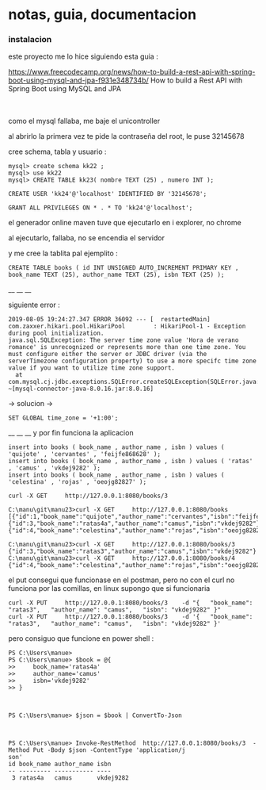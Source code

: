 # notas, guia, documentacion

### instalacion

este proyecto me lo hice siguiendo esta guia :



https://www.freecodecamp.org/news/how-to-build-a-rest-api-with-spring-boot-using-mysql-and-jpa-f931e348734b/
How to build a Rest API with Spring Boot using MySQL and JPA
<br/>
<br/>
<br/>
  
 
  
 
  
 
como el mysql fallaba, me baje el unicontroller
 
al abrirlo la primera vez te pide la contraseña del root, le puse 32145678
 
cree schema, tabla y usuario :
 
```
mysql> create schema kk22 ;
mysql> use kk22
mysql> CREATE TABLE kk23( nombre TEXT (25) , numero INT );
 
CREATE USER 'kk24'@'localhost' IDENTIFIED BY '32145678';
 
GRANT ALL PRIVILEGES ON * . * TO 'kk24'@'localhost';
```
  
 
  
 
  
 
el generador online maven tuve que ejecutarlo en i explorer, no chrome
 
al ejecutarlo, fallaba, no se encendia el servidor
 
y me cree la tablita pal ejemplito :  
 
```
CREATE TABLE books ( id INT UNSIGNED AUTO_INCREMENT PRIMARY KEY , book_name TEXT (25), author_name TEXT (25), isbn TEXT (25) );
```
 
  
 
  
 
  
__
__
__
 
siguiente error :
 
```
2019-08-05 19:24:27.347 ERROR 36092 --- [  restartedMain] com.zaxxer.hikari.pool.HikariPool        : HikariPool-1 - Exception during pool initialization.
java.sql.SQLException: The server time zone value 'Hora de verano romance' is unrecognized or represents more than one time zone. You must configure either the server or JDBC driver (via the serverTimezone configuration property) to use a more specifc time zone value if you want to utilize time zone support.
  at com.mysql.cj.jdbc.exceptions.SQLError.createSQLException(SQLError.java:129) ~[mysql-connector-java-8.0.16.jar:8.0.16]
```
 
-> solucion ->
 
```
SET GLOBAL time_zone = '+1:00';
```
  
 
  
 
  
 
__
__
__
y por fin funciona la aplicacion
 
```
insert into books ( book_name , author_name , isbn ) values ( 'quijote' , 'cervantes' , 'feijfe868628' );
insert into books ( book_name , author_name , isbn ) values ( 'ratas' , 'camus' , 'vkdej9282' );
insert into books ( book_name , author_name , isbn ) values ( 'celestina' , 'rojas' , 'oeojg82827' );
 
curl -X GET     http://127.0.0.1:8080/books/3
 
C:\manu\git\manu23>curl -X GET     http://127.0.0.1:8080/books
[{"id":1,"book_name":"quijote","author_name":"cervantes","isbn":"feijfe868628"},{"id":3,"book_name":"ratas4a","author_name":"camus","isbn":"vkdej9282"},{"id":4,"book_name":"celestina","author_name":"rojas","isbn":"oeojg82827"}]
 
C:\manu\git\manu23>curl -X GET     http://127.0.0.1:8080/books/3
{"id":3,"book_name":"ratas3","author_name":"camus","isbn":"vkdej9282"}
C:\manu\git\manu23>curl -X GET     http://127.0.0.1:8080/books/4
{"id":4,"book_name":"celestina","author_name":"rojas","isbn":"oeojg82827"}
```
  
 
el put consegui que funcionase en el postman, pero no con el curl
no funciona por las comillas, en linux supongo que si funcionaria
 
```
curl -X PUT     http://127.0.0.1:8080/books/3    -d "{   "book_name": "ratas3",   "author_name": "camus",   "isbn": "vkdej9282" }"
curl -X PUT     http://127.0.0.1:8080/books/3    -d '{   "book_name": "ratas3",   "author_name": "camus",   "isbn": "vkdej9282" }'
```
 
pero consiguo que funcione en power shell : 
 
 
``` 
PS C:\Users\manue>
PS C:\Users\manue> $book = @{
>>     book_name='ratas4a'
>>     author_name='camus'
>>     isbn='vkdej9282'
>> }
 
  
 
PS C:\Users\manue> $json = $book | ConvertTo-Json
 
  
 
PS C:\Users\manue> Invoke-RestMethod  http://127.0.0.1:8080/books/3  -Method Put -Body $json -ContentType 'application/j
son'
id book_name author_name isbn
-- --------- ----------- ----
 3 ratas4a   camus       vkdej9282
``` 
 
  
 
  
 
  
 
  